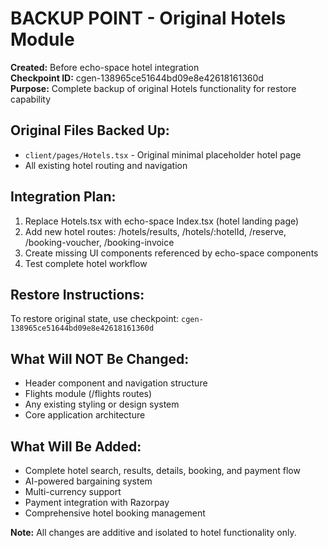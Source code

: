# BACKUP POINT - Original Hotels Module

**Created:** Before echo-space hotel integration  
**Checkpoint ID:** cgen-138965ce51644bd09e8e42618161360d  
**Purpose:** Complete backup of original Hotels functionality for restore capability

## Original Files Backed Up:

- `client/pages/Hotels.tsx` - Original minimal placeholder hotel page
- All existing hotel routing and navigation

## Integration Plan:

1. Replace Hotels.tsx with echo-space Index.tsx (hotel landing page)
2. Add new hotel routes: /hotels/results, /hotels/:hotelId, /reserve, /booking-voucher, /booking-invoice
3. Create missing UI components referenced by echo-space components
4. Test complete hotel workflow

## Restore Instructions:

To restore original state, use checkpoint: `cgen-138965ce51644bd09e8e42618161360d`

## What Will NOT Be Changed:

- Header component and navigation structure
- Flights module (/flights routes)
- Any existing styling or design system
- Core application architecture

## What Will Be Added:

- Complete hotel search, results, details, booking, and payment flow
- AI-powered bargaining system
- Multi-currency support
- Payment integration with Razorpay
- Comprehensive hotel booking management

**Note:** All changes are additive and isolated to hotel functionality only.
